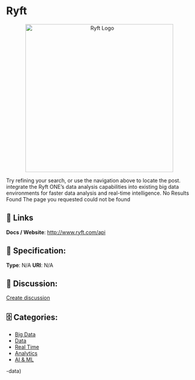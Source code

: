 # Ryft
<p align="center">
    <img width="400" src="https://raw.githubusercontent.com/apis-list/apis-list/main/apis/ryft/logo_256x256.png" alt="Ryft Logo"/>
</p>

Try refining your search, or use the navigation above to locate the post. integrate the Ryft ONE’s data analysis capabilities into existing big data environments for faster data analysis and real-time intelligence.  No Results Found The page you requested could not be found

##  🔗 Links
**Docs / Website**: http://www.ryft.com/api

## 🧬 Specification:
**Type**: N/A
**URI**: N/A

## 💬 Discussion:
[Create discussion](https://github.com/apis-list/apis-list/discussions/new)

## 🗄️ Categories:
- [Big Data](https://github.com/apis-list/apis-list#big-data)
- [Data](https://github.com/apis-list/apis-list#data)
- [Real Time](https://github.com/apis-list/apis-list#real-time)
- [Analytics](https://github.com/apis-list/apis-list#analytics)
- [AI & ML](https://github.com/apis-list/apis-list#ai--ml)






-data)







